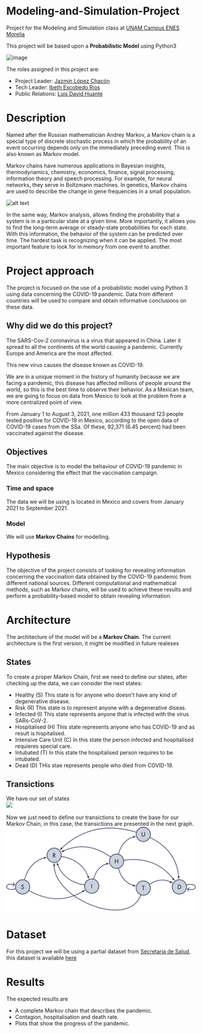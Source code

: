 # Modeling-and-Simulation-Project
Project for the Modeling and Simulation class at [UNAM Campus ENES Morelia](https://www.enesmorelia.unam.mx/) 

This project will be based upon a **Probabilistic Model** using Python3

![image](https://user-images.githubusercontent.com/69777087/137336589-b22dc9ff-16cf-493d-8a90-46fb5f7fff42.png)

The roles assigned in this project are:

+ Project Leader: [Jazmín López Chacón](https://github.com/tipicanerd)
+ Tech Leader: [Ibeth Escobedo Rios](https://github.com/IbtIbeth/)
+ Public Relations: [Luis David Huante](https://github.com/LuisDHuante)


# Description

Named after the Russian mathematician Andrey Markov, a Markov chain is a special type of discrete stochastic process in which the probability of an event occurring depends only on the immediately preceding event. This is also known as Markov model. 

Markov chains have numerous applications in Bayesian insights, thermodynamics, chemistry, economics, finance, signal processing, information theory and speech processing. For example, for neural networks, they serve in Boltzmann machines. In genetics, Markov chains are used to describe the change in gene frequencies in a small population.

![alt text](https://upload.wikimedia.org/wikipedia/commons/thumb/2/2b/Markovkate_01.svg/1200px-Markovkate_01.svg.png)

In the same way, Markov analysis, allows finding the probability that a system is in a particular state at a given time. More importantly, it allows you to find the long-term average or steady-state probabilities for each state. With this information, the behavior of the system can be predicted over time. The hardest task is recognizing when it can be applied. The most important feature to look for in memory from one event to another.


# Project approach

The project is focused on the use of a probabilistic model using Python 3 using data concerning the COVID-19 pandemic. Data from different countries will be used to compare and obtain informative conclusions on these data.

## Why did we do this project?

The SARS-Cov-2 coronavirus is a virus that appeared in China. Later it spread to all the continents of the world causing a pandemic. Currently Europe and America are the most affected.

This new virus causes the disease known as COVID-19.

We are in a unique moment in the history of humanity because we are facing a pandemic, this disease has affected millions of people around the world, so this is the best time to observe their behavior. As a Mexican team, we are going to focus on data from Mexico to look at the problem from a more centralized point of view.

From January 1 to August 3, 2021, one million 433 thousand 123 people tested positive for COVID-19 in Mexico, according to the open data of COVID-19 cases from the SSa. Of these, 92,371 (6.45 percent) had been vaccinated against the disease.

## Objectives
The main objective is to model the behaviour of COVID-19 pandemic in Mexico considering the effect that the vaccination campaign. 
### Time and space
The data we will be using is located in Mexico and covers from January 2021 to September 2021.
### Model
We will use **Markov Chains** for modelling.

## Hypothesis
The objective of the project consists of looking for revealing information concerning the vaccination data obtained by the COVID-19 pandemic from different national sources. Different computational and mathematical methods, such as Markov chains, will be used to achieve these results and perform a probability-based model to obtain revealing information.

# Architecture
The architecture of the model will be a **Markov Chain**. The current architecture is the first version, it might be modified in future  realeses
## States
To create a proper Markov Chain, first we need to define our states, after checking up the data, we can consider the next states:
* Healthy (S) This state is for anyone who doesn't have any kind of degenerative disease.
* Risk (R) This state is to represent anyone with a degenerative diseas.
* Infected (I) This state represents anyone that is infected with the virus SARs-CoV-2.
* Hospitalised (H) This state represents anyone who has COVID-19 and as result is hispitalised.
* Intensive Care Unit (C) In this state the person infected and hospitalised requieres special care.
* Intubated (T) In this state the hospitalised person requires to be intubated.
* Dead (D) THis stae represents people who died from COVID-19.

## Transictions
We have our set of states</br>
<img src="https://render.githubusercontent.com/render/math?math=Q = \{S, R, I, H, C , T , D\}">

Now we just need to define our transictions to create the base for our Markov Chain, in this case, the transictions are presented in the next graph.
![image](./cadena.png)

# Dataset
For this project we will be using a partial dataset from [Secretaría de Salud](https://datos.gob.mx/busca/dataset/informacion-referente-a-casos-covid-19-en-mexico/resource/477a3ac2-3f40-4c78-8b7f-f3615144bc26), this dataset is available [here](https://mega.nz/file/v0clEQSA#E27P6xbheE5z0Jf-4g4oOpnYLZFWfkMew95DIa3hsgA)

# Results
The expected results are 
* A complete Markov chain that describes the pandemic.
* Contagion, hospitalisation and death rate.
* Plots that show the progress of the pandemic. 
